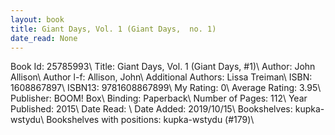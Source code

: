 ```yaml
---
layout: book
title: Giant Days, Vol. 1 (Giant Days,  no. 1)
date_read: None
---
```


Book Id: 25785993\ 
Title: Giant Days, Vol. 1 (Giant Days, #1)\ 
Author: John Allison\ 
Author l-f: Allison, John\ 
Additional Authors: Lissa Treiman\ 
ISBN: 1608867897\ 
ISBN13: 9781608867899\ 
My Rating: 0\ 
Average Rating: 3.95\ 
Publisher: BOOM! Box\ 
Binding: Paperback\ 
Number of Pages: 112\ 
Year Published: 2015\ 
Date Read: \ 
Date Added: 2019/10/15\ 
Bookshelves: kupka-wstydu\ 
Bookshelves with positions: kupka-wstydu (#179)\ 

